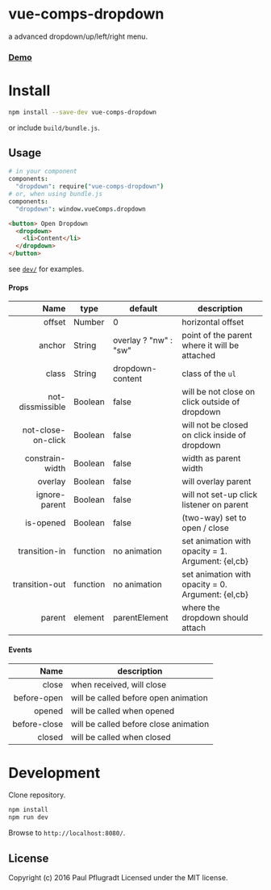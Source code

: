 # vue-comps-dropdown

a advanced dropdown/up/left/right menu.

### [Demo](https://vue-comps.github.io/vue-comps-dropdown)

# Install

```sh
npm install --save-dev vue-comps-dropdown
```
or include `build/bundle.js`.

## Usage
```coffee
# in your component
components:
  "dropdown": require("vue-comps-dropdown")
# or, when using bundle.js
components:
  "dropdown": window.vueComps.dropdown
```
```html
<button> Open Dropdown
  <dropdown>
    <li>Content</li>
  </dropdown>
</button>
```
see [`dev/`](https://github.com/vue-comps/vue-comps-dropdown/tree/master/dev) for examples.

#### Props
| Name | type | default | description |
| ---:| --- | ---| --- |
| offset | Number | 0 | horizontal offset |
| anchor | String | overlay ? "nw" : "sw" | point of the parent where it will be attached |
| class | String | dropdown-content | class of the `ul`|
| not-dissmissible| Boolean | false | will be not close on click outside of dropdown|
| not-close-on-click | Boolean | false | will not be closed on click inside of dropdown |
| constrain-width | Boolean | false | width as parent width |
| overlay | Boolean | false | will overlay parent |
| ignore-parent | Boolean | false | will not set-up click listener on parent |
| is-opened | Boolean | false | (two-way) set to open / close |
| transition-in | function | no animation | set animation with opacity = 1. Argument: {el,cb} |
| transition-out | function | no animation | set animation with opacity = 0. Argument: {el,cb} |
| parent | element | parentElement | where the dropdown should attach |

#### Events
| Name |  description |
| ---:| --- |
| close |  when received, will close |
| before-open | will be called before open animation |
| opened |  will be called when opened |
| before-close |  will be called before close animation |
| closed |  will be called when closed |



# Development
Clone repository.
```sh
npm install
npm run dev
```
Browse to `http://localhost:8080/`.

## License
Copyright (c) 2016 Paul Pflugradt
Licensed under the MIT license.
